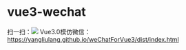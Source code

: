 # vue3-wechat
扫一扫：<img src="https://yangliulang.github.io/weChatForVue3/dist/qr.png"/>
Vue3.0模仿微信：https://yangliulang.github.io/weChatForVue3/dist/index.html
